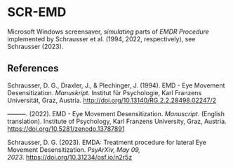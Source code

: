 # SCR-EMD

Microsoft Windows screensaver, *simulating* parts of *EMDR Procedure* implemented by Schrausser et al. (1994, 2022, respectively), see Schrausser (2023). 

## References

Schrausser, D. G., Draxler, J., & Plechinger, J. (1994). EMD - Eye Movement Desensitization. *Manuskript*. Institut für Psychologie, Karl Franzens Universität, Graz, Austria. http://doi.org/10.13140/RG.2.2.28498.02247/2

———. (2022). EMD - Eye Movement Desensitization. *Manuscript*. (English translation). Institute of Psychology, Karl Franzens University, Graz, Austria. https://doi.org/10.5281/zenodo.13787891

Schrausser, D. G. (2023). EMDA: Treatment procedure for lateral Eye Movement Desensitization. *PsyArXiv, May 09, 2023*. https://doi.org/10.31234/osf.io/n2r5z
